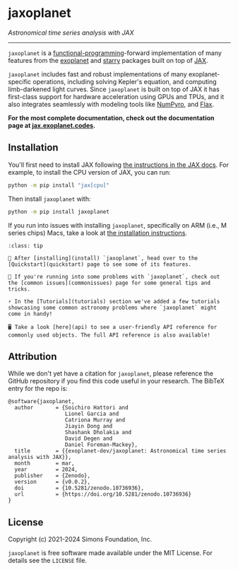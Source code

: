 # jaxoplanet

_Astronomical time series analysis with JAX_

---

`jaxoplanet` is a
[functional-programming](https://en.wikipedia.org/wiki/Functional_programming)-forward
implementation of many features from the
[exoplanet](https://docs.exoplanet.codes/en/latest/) and
[starry](https://starry.readthedocs.io/en/latest/) packages built on top of
[JAX](https://jax.readthedocs.io/en/latest/).

`jaxoplanet` includes fast and robust implementations of many exoplanet-specific
operations, including solving Kepler's equation, and computing limb-darkened
light curves. Since `jaxoplanet` is built on top of JAX it has first-class
support for hardware acceleration using GPUs and TPUs, and it also integrates
seamlessly with modeling tools like
[NumPyro](https://numpyro.readthedocs.io/en/latest/), and
[Flax](https://flax.readthedocs.io/en/latest/).

**For the most complete documentation, check out the documentation page at
[jax.exoplanet.codes](https://jax.exoplanet.codes).**

## Installation

You'll first need to install JAX following [the instructions in the JAX
docs](https://jax.readthedocs.io/en/latest/#installation). For example, to
install the CPU version of JAX, you can run:

```bash
python -m pip install "jax[cpu]"
```

Then install `jaxoplanet` with:

```bash
python -m pip install jaxoplanet
```

If you run into issues with installing `jaxoplanet`, specifically on ARM (i.e., M series chips) Macs, take a look at [the
installation instructions](https://jax.exoplanet.codes/en/latest/install).

```{admonition} Navigating the docs
:class: tip

💽 After [installing](install) `jaxoplanet`, head over to the [Quickstart](quickstart) page to see some of its features.

🚩 If you're running into some problems with `jaxoplanet`, check out the [common issues](commonissues) page for some general tips and tricks.

⚡ In the [Tutorials](tutorials) section we've added a few tutorials showcasing some common astronomy problems where `jaxoplanet` might come in handy!

🖥️ Take a look [here](api) to see a user-friendly API reference for commonly used objects. The full API reference is also available!

```

## Attribution

While we don't yet have a citation for `jaxoplanet`, please reference the GitHub
repository if you find this code useful in your research. The BibTeX entry for
the repo is:

```
@software{jaxoplanet,
  author       = {Soichiro Hattori and
                  Lionel Garcia and
                  Catriona Murray and
                  Jiayin Dong and
                  Shashank Dholakia and
                  David Degen and
                  Daniel Foreman-Mackey},
  title        = {{exoplanet-dev/jaxoplanet: Astronomical time series analysis with JAX}},
  month        = mar,
  year         = 2024,
  publisher    = {Zenodo},
  version      = {v0.0.2},
  doi          = {10.5281/zenodo.10736936},
  url          = {https://doi.org/10.5281/zenodo.10736936}
}
```

## License
Copyright (c) 2021-2024 Simons Foundation, Inc.

`jaxoplanet` is free software made available under the MIT License. For details
see the `LICENSE` file.
